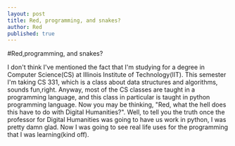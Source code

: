 ```yaml
---
layout: post
title: Red, programming, and snakes?
author: Red
published: true
---
```


#Red,programming, and snakes?

I don't think I've mentioned the fact that I'm studying for a degree in Computer Science(CS) at Illinois Institute of 
Technology(IIT).  This semester I'm taking CS 331, which is a class about data structures and algorithms, sounds fun,right.
Anyway, most of the CS classes are taught in a programming language, and this class in particular is taught in python programming language. 
Now you may be thinking, "Red, what the hell does this have to do with Digital Humanities?".  Well, to tell you the truth once the professor for Digital Humanities was going to have us work in python, I was pretty damn glad. Now I was going to see real life uses for the programming that I was learning(kind off).  

